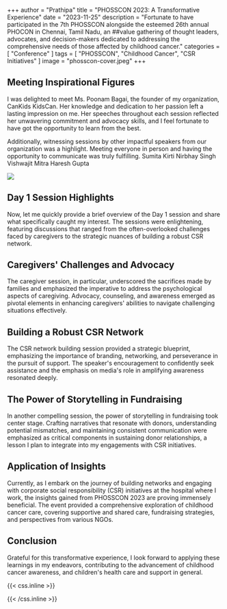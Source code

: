 +++
author = "Prathipa"
title = "PHOSSCON 2023: A Transformative Experience"
date = "2023-11-25"
description = "Fortunate to have participated in the 7th PHOSSCON alongside the esteemed 26th annual PHOCON in Chennai, Tamil Nadu, an ##value gathering of thought leaders, advocates, and decision-makers dedicated to addressing the comprehensive needs of those affected by childhood cancer."
categories = [
    "Conference"
]
tags = [
    "PHOSSCON", "Childhood Cancer", "CSR Initiatives"
]
image = "phosscon-cover.jpeg"
+++

## Meeting Inspirational Figures
I was delighted to meet Ms. Poonam Bagai, the founder of my organization, CanKids KidsCan. Her knowledge and dedication to her passion left a lasting impression on me. Her speeches throughout each session reflected her unwavering commitment and advocacy skills, and I feel fortunate to have got the opportunity to learn from the best.

Additionally, witnessing sessions by other impactful speakers from our organization was a highlight. Meeting everyone in person and having the opportunity to communicate was truly fulfilling. Sumita Kirti Nirbhay Singh Vishwajit Mitra Haresh Gupta

![](phosscon-mam.jpeg)

## Day 1 Session Highlights
Now, let me quickly provide a brief overview of the Day 1 session and share what specifically caught my interest. The sessions were enlightening, featuring discussions that ranged from the often-overlooked challenges faced by caregivers to the strategic nuances of building a robust CSR network.

## Caregivers' Challenges and Advocacy
The caregiver session, in particular, underscored the sacrifices made by families and emphasized the imperative to address the psychological aspects of caregiving. Advocacy, counseling, and awareness emerged as pivotal elements in enhancing caregivers' abilities to navigate challenging situations effectively.

## Building a Robust CSR Network
The CSR network building session provided a strategic blueprint, emphasizing the importance of branding, networking, and perseverance in the pursuit of support. The speaker's encouragement to confidently seek assistance and the emphasis on media's role in amplifying awareness resonated deeply.

## The Power of Storytelling in Fundraising
In another compelling session, the power of storytelling in fundraising took center stage. Crafting narratives that resonate with donors, understanding potential mismatches, and maintaining consistent communication were emphasized as critical components in sustaining donor relationships, a lesson I plan to integrate into my engagements with CSR initiatives.

## Application of Insights

Currently, as I embark on the journey of building networks and engaging with corporate social responsibility (CSR) initiatives at the hospital where I work, the insights gained from PHOSSCON 2023 are proving immensely beneficial. The event provided a comprehensive exploration of childhood cancer care, covering supportive and shared care, fundraising strategies, and perspectives from various NGOs.

## Conclusion

Grateful for this transformative experience, I look forward to applying these learnings in my endeavors, contributing to the advancement of childhood cancer awareness, and children's health care and support in general.






{{< css.inline >}}
<style>
.canon { background: white; width: 100%; height: auto; }
</style>
{{< /css.inline >}}
